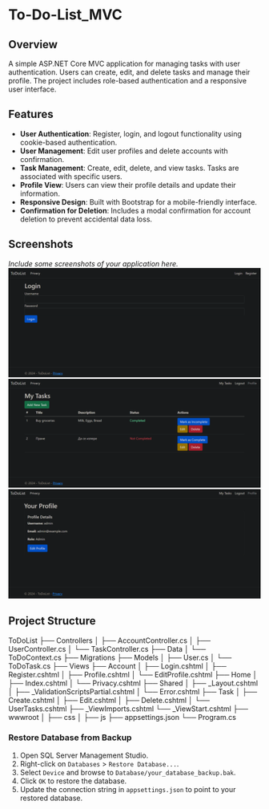# To-Do-List_MVC

## Overview
A simple ASP.NET Core MVC application for managing tasks with user authentication. Users can create, edit, and delete tasks and manage their profile.
 The project includes role-based authentication and a responsive user interface.

## Features
- **User Authentication**: Register, login, and logout functionality using cookie-based authentication.
- **User Management**: Edit user profiles and delete accounts with confirmation.
- **Task Management**: Create, edit, delete, and view tasks. Tasks are associated with specific users.
- **Profile View**: Users can view their profile details and update their information.
- **Responsive Design**: Built with Bootstrap for a mobile-friendly interface.
- **Confirmation for Deletion**: Includes a modal confirmation for account deletion to prevent accidental data loss.

## Screenshots
*Include some screenshots of your application here.*
![Login Screen](/Screenshots/Login.png)
![Task Management](/Screenshots/Tasks.png)
![Profile](/Screenshots/Profile.png)


## Project Structure

ToDoList
├── Controllers
│   ├── AccountController.cs
│   ├── UserController.cs
│   └── TaskController.cs
├── Data
│   └── ToDoContext.cs
├── Migrations
├── Models
│   ├── User.cs
│   └── ToDoTask.cs
├── Views
├── Account
│   ├── Login.cshtml
│   ├── Register.cshtml
│   ├── Profile.cshtml
│   └── EditProfile.cshtml
├── Home
│   ├── Index.cshtml
│   └── Privacy.cshtml
├── Shared
│   ├── _Layout.cshtml
│   ├── _ValidationScriptsPartial.cshtml
│   └── Error.cshtml
├── Task
│   ├── Create.cshtml
│   ├── Edit.cshtml
│   ├── Delete.cshtml
│   └── UserTasks.cshtml
├── _ViewImports.cshtml
└── _ViewStart.cshtml
├── wwwroot
│   ├── css
│   ├── js
├── appsettings.json
└── Program.cs

### Restore Database from Backup
1. Open SQL Server Management Studio.
2. Right-click on `Databases` > `Restore Database...`.
3. Select `Device` and browse to `Database/your_database_backup.bak`.
4. Click `OK` to restore the database.
5. Update the connection string in `appsettings.json` to point to your restored database.